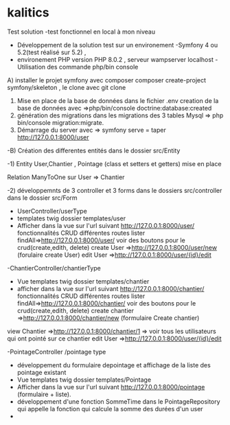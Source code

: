 # kalitics
Test solution
-test fonctionnel en local à mon niveau
- Développement de la solution test sur un environement 
 -Symfony 4 ou 5.2(test réalisé sur 5.2)  , 
 - environement PHP version PHP 8.0.2 , serveur wampserver localhost
-Utilisation des commande php/bin console 

A) installer le projet symfony avec composer  composer create-project symfony/skeleton , le clone avec git clone
1) Mise en place de la base de données dans le fichier .env  creation de la base de données avec =>php/bin/console doctrine:database:created
2) génération des migrations dans les migrations des 3 tables Mysql => php bin/console migration:migrate.
3) Démarrage du server avec => symfony serve =  taper  http://127.0.0.1:8000/user

-B) Création des differentes entités dans le dossier src/Entity

-1) Entity User,Chantier , Pointage (class et setters et getters) mise en place

 Relation  ManyToOne sur User => Chantier 

-2) développemnts de 3 controller et 3 forms dans le dossiers src/controller dans le dossier src/Form
- UserController/userType
- templates twig dossier templates/user
- Afficher dans la vue sur l'url suivant http://127.0.0.1:8000/user/
  fonctionnalités CRUD
 différentes routes
 lister findAll=>http://127.0.0.1:8000/user/ voir des boutons pour le crud(create,edith, delete)
 create User =>http://127.0.0.1:8000/user/new (forulaire create User)
 edit User =>http://127.0.0.1:8000/user/{id}/edit

-ChantierController/chantierType

-  Vue templates twig dossier templates/chantier
-  afficher dans la vue sur l'url suivant http://127.0.0.1:8000/chantier/
fonctionnalités CRUD
 différentes routes
lister findAll=>http://127.0.0.1:8000/chantier/ voir des boutons pour le crud(create,edith, delete)
create chantier =>http://127.0.0.1:8000/chantier/new (formulaire Create chantier)

view Chantier  =>http://127.0.0.1:8000/chantier/1 => voir tous les utilisateurs qui ont pointé sur ce chantier
edit User =>http://127.0.0.1:8000/user/{id}/edit 

 -PointageController /pointage type
- développement du formulaire depointage et affichage de la liste des pointage existant
- Vue  templates twig dossier templates/Pointage
- Afficher dans la vue sur l'url suivant http://127.0.0.1:8000/pointage (formulaire + liste).
- développement d'une fonction SommeTime dans le PointageRepository qui appelle la fonction qui calcule la somme des durées d'un user
- 



